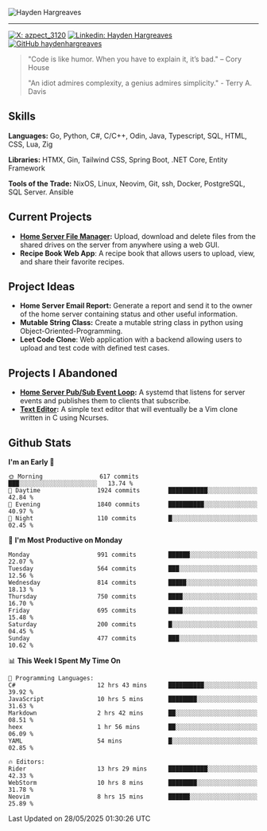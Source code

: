 ![Hayden Hargreaves](./assets/github-header-image.png)

<hr>

[![X: azpect_3120](https://img.shields.io/twitter/follow/azpect_3120?style=social)](https://x.com/azpect_3120)
[![Linkedin: Hayden Hargreaves](https://img.shields.io/badge/-Hayden%20Hargreaves-blue?style=flat-square&logo=Linkedin&logoColor=white&link=https://www.linkedin.com/in/hayden-hargreaves-37b2802a4/)](https://www.linkedin.com/in/hayden-hargreaves-37b2802a4/)
[![GitHub haydenhargreaves](https://img.shields.io/github/followers/haydenhargreaves?label=follow&style=social)](https://github.com/haydenhargreaves)

> "Code is like humor. When you have to explain it, it’s bad." – Cory House
> 
> "An idiot admires complexity, a genius admires simplicity." - Terry A. Davis

## Skills
**Languages:** Go, Python, C#, C/C++, Odin, Java, Typescript, SQL, HTML, CSS, Lua, Zig

**Libraries:** HTMX, Gin, Tailwind CSS, Spring Boot, .NET Core, Entity Framework

**Tools of the Trade:** NixOS, Linux, Neovim, Git, ssh, Docker, PostgreSQL, SQL Server. Ansible


## Current Projects 
- **[Home Server File Manager](https://github.com/haydenhargreaves/ServerFileManager):** Upload, download and delete files from the shared drives on the server from anywhere using a web GUI.
- **Recipe Book Web App**: A recipe book that allows users to upload, view, and share their favorite recipes.


## Project Ideas
- **Home Server Email Report:** Generate a report and send it to the owner of the home server containing status and other useful information.
- **Mutable String Class:** Create a mutable string class in python using Object-Oriented-Programming.
- **Leet Code Clone**: Web application with a backend allowing users to upload and test code with defined test cases.

## Projects I Abandoned 
- **[Home Server Pub/Sub Event Loop](https://github.com/haydenhargreaves/TCPNotificationManager):** A systemd that listens for server events and publishes them to clients that subscribe.
- **[Text Editor](https://github.com/haydenhargreaves/TextEditor):** A simple text editor that will eventually be a Vim clone written in C using Ncurses.



## Github Stats

<!--START_SECTION:waka-->
**I'm an Early 🐤** 

```text
🌞 Morning                617 commits         ███░░░░░░░░░░░░░░░░░░░░░░   13.74 % 
🌆 Daytime                1924 commits        ███████████░░░░░░░░░░░░░░   42.84 % 
🌃 Evening                1840 commits        ██████████░░░░░░░░░░░░░░░   40.97 % 
🌙 Night                  110 commits         █░░░░░░░░░░░░░░░░░░░░░░░░   02.45 % 
```
📅 **I'm Most Productive on Monday** 

```text
Monday                   991 commits         ██████░░░░░░░░░░░░░░░░░░░   22.07 % 
Tuesday                  564 commits         ███░░░░░░░░░░░░░░░░░░░░░░   12.56 % 
Wednesday                814 commits         █████░░░░░░░░░░░░░░░░░░░░   18.13 % 
Thursday                 750 commits         ████░░░░░░░░░░░░░░░░░░░░░   16.70 % 
Friday                   695 commits         ████░░░░░░░░░░░░░░░░░░░░░   15.48 % 
Saturday                 200 commits         █░░░░░░░░░░░░░░░░░░░░░░░░   04.45 % 
Sunday                   477 commits         ███░░░░░░░░░░░░░░░░░░░░░░   10.62 % 
```


📊 **This Week I Spent My Time On** 

```text
💬 Programming Languages: 
C#                       12 hrs 43 mins      ██████████░░░░░░░░░░░░░░░   39.92 % 
JavaScript               10 hrs 5 mins       ████████░░░░░░░░░░░░░░░░░   31.63 % 
Markdown                 2 hrs 42 mins       ██░░░░░░░░░░░░░░░░░░░░░░░   08.51 % 
heex                     1 hr 56 mins        ██░░░░░░░░░░░░░░░░░░░░░░░   06.09 % 
YAML                     54 mins             █░░░░░░░░░░░░░░░░░░░░░░░░   02.85 % 

🔥 Editors: 
Rider                    13 hrs 29 mins      ███████████░░░░░░░░░░░░░░   42.33 % 
WebStorm                 10 hrs 8 mins       ████████░░░░░░░░░░░░░░░░░   31.78 % 
Neovim                   8 hrs 15 mins       ██████░░░░░░░░░░░░░░░░░░░   25.89 % 
```


 Last Updated on 28/05/2025 01:30:26 UTC
<!--END_SECTION:waka-->
